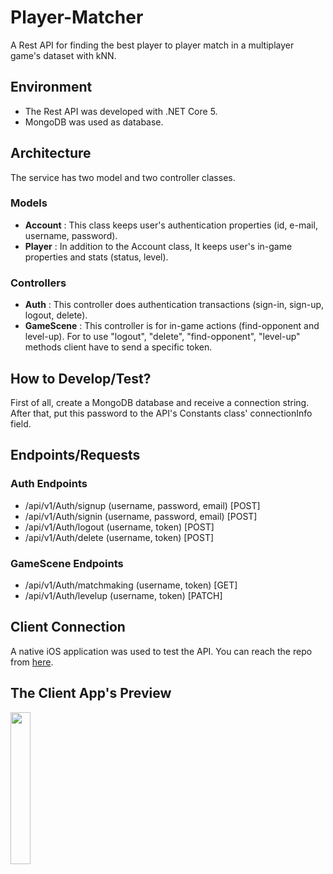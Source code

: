 # Player-Matcher
A Rest API for finding the best player to player match in a multiplayer game's dataset with kNN. </br>

## Environment
- The Rest API was developed with .NET Core 5.
- MongoDB was used as database.

## Architecture
The service has two model and two controller classes. </br>

### Models
- **Account** : This class keeps user's authentication properties (id, e-mail, username, password). 
- **Player** : In addition to the Account class, It keeps user's in-game properties and stats (status, level).

### Controllers
- **Auth** : This controller does authentication transactions (sign-in, sign-up, logout, delete).
- **GameScene** : This controller is for in-game actions (find-opponent and level-up).
For to use "logout", "delete", "find-opponent", "level-up" methods client have to send a specific token.

## How to Develop/Test?
First of all, create a MongoDB database and receive a connection string. After that, put this password to the API's Constants class' connectionInfo field.

## Endpoints/Requests
### Auth Endpoints
- /api/v1/Auth/signup (username, password, email) [POST]
- /api/v1/Auth/signin (username, password, email) [POST]
- /api/v1/Auth/logout (username, token) [POST]
- /api/v1/Auth/delete (username, token) [POST]
### GameScene Endpoints
- /api/v1/Auth/matchmaking (username, token) [GET]
- /api/v1/Auth/levelup (username, token) [PATCH]

## Client Connection
A native iOS application was used to test the API. You can reach the repo from [here](https://github.com/BurakGomec/Player-Matcher-iOS-App). </br>

## The Client App's Preview
<img src="https://github.com/BurakGomec/Player-Matcher-iOS-App/blob/main/screen.gif" width="25%" height="25%"/>

